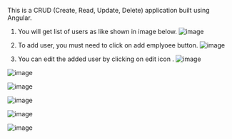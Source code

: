 This is a CRUD (Create, Read, Update, Delete) application built using Angular. 

1) You will get list of users as like shown in image below.
![image](https://github.com/Mahesh12-dhanawade/CRUD-APPLICATION/assets/78845539/ac529e10-88a0-4ef5-997f-31905b0d235e)

2) To add user, you must need to click on add emplyoee button. 
![image](https://github.com/Mahesh12-dhanawade/CRUD-APPLICATION/assets/78845539/43caa34f-2a42-434c-8274-63dc46898ba0)

3) You can edit the added user by clicking on edit icon .
![image](https://github.com/Mahesh12-dhanawade/CRUD-APPLICATION/assets/78845539/3cce8c30-320a-4511-a76c-481c92635a47)

![image](https://github.com/Mahesh12-dhanawade/CRUD-APPLICATION/assets/78845539/f8e1205b-8b2a-49c9-8d57-5a71b3e76a9d)

![image](https://github.com/Mahesh12-dhanawade/CRUD-APPLICATION/assets/78845539/293f01c0-82ee-49c5-9228-f437f1740aa2)

![image](https://github.com/Mahesh12-dhanawade/CRUD-APPLICATION/assets/78845539/33e10d69-a2af-4863-9b30-ab18ed9386fd)

![image](https://github.com/Mahesh12-dhanawade/CRUD-APPLICATION/assets/78845539/a6e926bb-bf90-4dfe-94ee-fe6239ee408f)

![image](https://github.com/Mahesh12-dhanawade/CRUD-APPLICATION/assets/78845539/a4368ce6-e0d0-4a75-bff5-030e1ef70229)





